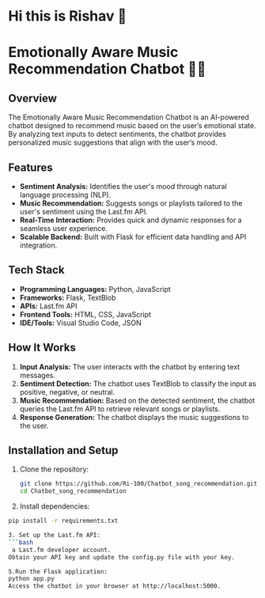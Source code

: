 # Hi this is Rishav 👋

# Emotionally Aware Music Recommendation Chatbot 🎵🤖  

## Overview  
The Emotionally Aware Music Recommendation Chatbot is an AI-powered chatbot designed to recommend music based on the user’s emotional state. By analyzing text inputs to detect sentiments, the chatbot provides personalized music suggestions that align with the user’s mood.  

## Features  
- **Sentiment Analysis:** Identifies the user's mood through natural language processing (NLP).  
- **Music Recommendation:** Suggests songs or playlists tailored to the user's sentiment using the Last.fm API.  
- **Real-Time Interaction:** Provides quick and dynamic responses for a seamless user experience.  
- **Scalable Backend:** Built with Flask for efficient data handling and API integration.  



## Tech Stack  
- **Programming Languages:** Python, JavaScript  
- **Frameworks:** Flask, TextBlob  
- **APIs:** Last.fm API  
- **Frontend Tools:** HTML, CSS, JavaScript  
- **IDE/Tools:** Visual Studio Code, JSON  

## How It Works  
1. **Input Analysis:** The user interacts with the chatbot by entering text messages.  
2. **Sentiment Detection:** The chatbot uses TextBlob to classify the input as positive, negative, or neutral.  
3. **Music Recommendation:** Based on the detected sentiment, the chatbot queries the Last.fm API to retrieve relevant songs or playlists.  
4. **Response Generation:** The chatbot displays the music suggestions to the user.  

## Installation and Setup  
1. Clone the repository:  
   ```bash  
   git clone https://github.com/Ri-100/Chatbot_song_recommendation.git  
   cd Chatbot_song_recommendation  
2. Install dependencies:
```bash  
pip install -r requirements.txt  

3. Set up the Last.fm API:
```bash  
 a Last.fm developer account.
Obtain your API key and update the config.py file with your key.

5.Run the Flask application:
python app.py  
Access the chatbot in your browser at http://localhost:5000.
